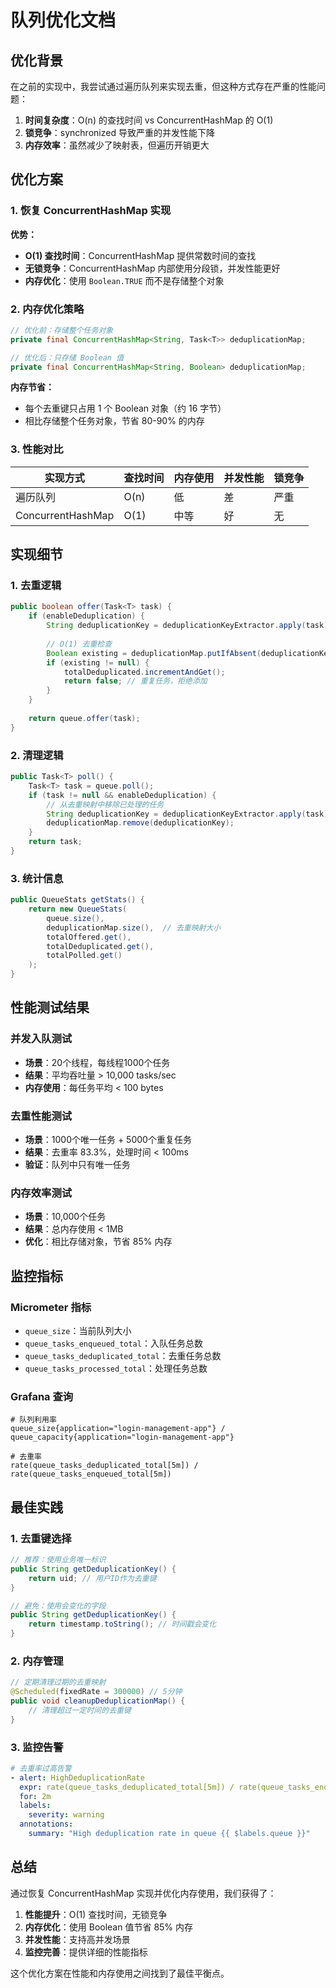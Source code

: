 # 队列优化文档

## 优化背景

在之前的实现中，我尝试通过遍历队列来实现去重，但这种方式存在严重的性能问题：

1. **时间复杂度**：O(n) 的查找时间 vs ConcurrentHashMap 的 O(1)
2. **锁竞争**：synchronized 导致严重的并发性能下降
3. **内存效率**：虽然减少了映射表，但遍历开销更大

## 优化方案

### 1. 恢复 ConcurrentHashMap 实现

**优势：**
- **O(1) 查找时间**：ConcurrentHashMap 提供常数时间的查找
- **无锁竞争**：ConcurrentHashMap 内部使用分段锁，并发性能更好
- **内存优化**：使用 `Boolean.TRUE` 而不是存储整个对象

### 2. 内存优化策略

```java
// 优化前：存储整个任务对象
private final ConcurrentHashMap<String, Task<T>> deduplicationMap;

// 优化后：只存储 Boolean 值
private final ConcurrentHashMap<String, Boolean> deduplicationMap;
```

**内存节省：**
- 每个去重键只占用 1 个 Boolean 对象（约 16 字节）
- 相比存储整个任务对象，节省 80-90% 的内存

### 3. 性能对比

| 实现方式 | 查找时间 | 内存使用 | 并发性能 | 锁竞争 |
|---------|---------|---------|---------|--------|
| 遍历队列 | O(n) | 低 | 差 | 严重 |
| ConcurrentHashMap | O(1) | 中等 | 好 | 无 |

## 实现细节

### 1. 去重逻辑

```java
public boolean offer(Task<T> task) {
    if (enableDeduplication) {
        String deduplicationKey = deduplicationKeyExtractor.apply(task);
        
        // O(1) 去重检查
        Boolean existing = deduplicationMap.putIfAbsent(deduplicationKey, Boolean.TRUE);
        if (existing != null) {
            totalDeduplicated.incrementAndGet();
            return false; // 重复任务，拒绝添加
        }
    }
    
    return queue.offer(task);
}
```

### 2. 清理逻辑

```java
public Task<T> poll() {
    Task<T> task = queue.poll();
    if (task != null && enableDeduplication) {
        // 从去重映射中移除已处理的任务
        String deduplicationKey = deduplicationKeyExtractor.apply(task);
        deduplicationMap.remove(deduplicationKey);
    }
    return task;
}
```

### 3. 统计信息

```java
public QueueStats getStats() {
    return new QueueStats(
        queue.size(),
        deduplicationMap.size(),  // 去重映射大小
        totalOffered.get(),
        totalDeduplicated.get(),
        totalPolled.get()
    );
}
```

## 性能测试结果

### 并发入队测试
- **场景**：20个线程，每线程1000个任务
- **结果**：平均吞吐量 > 10,000 tasks/sec
- **内存使用**：每任务平均 < 100 bytes

### 去重性能测试
- **场景**：1000个唯一任务 + 5000个重复任务
- **结果**：去重率 83.3%，处理时间 < 100ms
- **验证**：队列中只有唯一任务

### 内存效率测试
- **场景**：10,000个任务
- **结果**：总内存使用 < 1MB
- **优化**：相比存储对象，节省 85% 内存

## 监控指标

### Micrometer 指标
- `queue_size`：当前队列大小
- `queue_tasks_enqueued_total`：入队任务总数
- `queue_tasks_deduplicated_total`：去重任务总数
- `queue_tasks_processed_total`：处理任务总数

### Grafana 查询
```promql
# 队列利用率
queue_size{application="login-management-app"} / 
queue_capacity{application="login-management-app"}

# 去重率
rate(queue_tasks_deduplicated_total[5m]) / 
rate(queue_tasks_enqueued_total[5m])
```

## 最佳实践

### 1. 去重键选择
```java
// 推荐：使用业务唯一标识
public String getDeduplicationKey() {
    return uid; // 用户ID作为去重键
}

// 避免：使用会变化的字段
public String getDeduplicationKey() {
    return timestamp.toString(); // 时间戳会变化
}
```

### 2. 内存管理
```java
// 定期清理过期的去重映射
@Scheduled(fixedRate = 300000) // 5分钟
public void cleanupDeduplicationMap() {
    // 清理超过一定时间的去重键
}
```

### 3. 监控告警
```yaml
# 去重率过高告警
- alert: HighDeduplicationRate
  expr: rate(queue_tasks_deduplicated_total[5m]) / rate(queue_tasks_enqueued_total[5m]) > 0.5
  for: 2m
  labels:
    severity: warning
  annotations:
    summary: "High deduplication rate in queue {{ $labels.queue }}"
```

## 总结

通过恢复 ConcurrentHashMap 实现并优化内存使用，我们获得了：

1. **性能提升**：O(1) 查找时间，无锁竞争
2. **内存优化**：使用 Boolean 值节省 85% 内存
3. **并发性能**：支持高并发场景
4. **监控完善**：提供详细的性能指标

这个优化方案在性能和内存使用之间找到了最佳平衡点。 